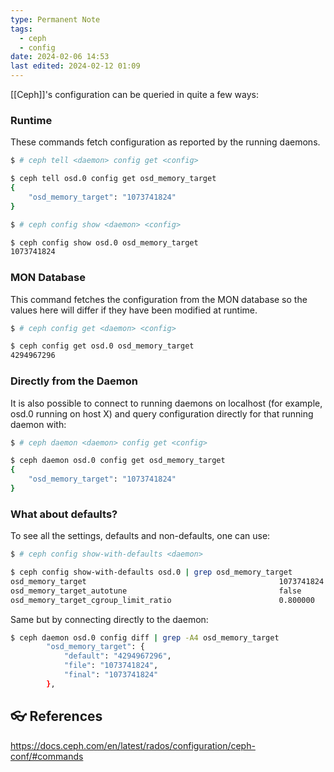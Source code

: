 ```yaml
---
type: Permanent Note
tags:
  - ceph
  - config
date: 2024-02-06 14:53
last edited: 2024-02-12 01:09
---
```

[[Ceph]]'s configuration can be queried in quite a few ways:
### Runtime

These commands fetch configuration as reported by the running daemons.

```bash
$ # ceph tell <daemon> config get <config>

$ ceph tell osd.0 config get osd_memory_target
{
    "osd_memory_target": "1073741824"
}

$ # ceph config show <daemon> <config>

$ ceph config show osd.0 osd_memory_target
1073741824
```

### MON Database

This command fetches the configuration from the MON database so the values here will differ if they have been modified at runtime.

```bash
$ # ceph config get <daemon> <config>

$ ceph config get osd.0 osd_memory_target
4294967296
```

### Directly from the Daemon 

It is also possible to connect to running daemons on localhost (for example, osd.0 running on host X) and query configuration directly for that running daemon with:
 
```bash
$ # ceph daemon <daemon> config get <config>

$ ceph daemon osd.0 config get osd_memory_target
{
    "osd_memory_target": "1073741824"
}
```

### What about defaults?

To see all the settings, defaults and non-defaults, one can use:

```bash
$ # ceph config show-with-defaults <daemon> 

$ ceph config show-with-defaults osd.0 | grep osd_memory_target
osd_memory_target                                           1073741824                                                                                                                                                                                                                                                               file                        
osd_memory_target_autotune                                  false                                                                                                                                                                                                                                                                    default                     
osd_memory_target_cgroup_limit_ratio                        0.800000                                                                                                                                                                                                                                                                 default 
```

Same but by connecting directly to the daemon:

```bash
$ ceph daemon osd.0 config diff | grep -A4 osd_memory_target
        "osd_memory_target": {
            "default": "4294967296",
            "file": "1073741824",
            "final": "1073741824"
        },
```
## 👓 References

https://docs.ceph.com/en/latest/rados/configuration/ceph-conf/#commands